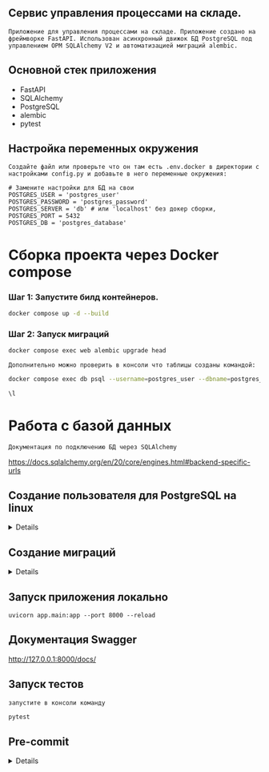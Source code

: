 ## Сервис управления процессами на складе.
`Приложение для управления процессами на складе. Приложение создано на фреймворке FastAPI.
Использован асинхронный движок БД PostgreSQL под управлением ОРМ SQLAlchemy V2 и автоматизацией миграций alembic.`

## Основной стек приложения

* FastAPI
* SQLAlchemy
* PostgreSQL
* alembic
* pytest


## Настройка переменных окружения

`Создайте файл или проверьте что он там есть .env.docker в директории c настройками config.py и добавьте в него переменные окружения:`

```
# Замените настройки для БД на свои
POSTGRES_USER = 'postgres_user'
POSTGRES_PASSWORD = 'postgres_password'
POSTGRES_SERVER = 'db' # или 'localhost' без докер сборки,
POSTGRES_PORT = 5432
POSTGRES_DB = 'postgres_database'
```

# Сборка проекта через Docker compose

### Шаг 1: Запустите билд контейнеров.

```bash
docker compose up -d --build
````

### Шаг 2: Запуск миграций

```bash
docker compose exec web alembic upgrade head
````

`Дополнительно можно проверить в консоли что таблицы созданы командой:`

```bash
docker compose exec db psql --username=postgres_user --dbname=postgres_database

\l
````

# Работа с базой данных

`Документация по подключению БД через SQLAlchemy`

https://docs.sqlalchemy.org/en/20/core/engines.html#backend-specific-urls

## Создание пользователя для PostgreSQL на linux

<details>

### Шаг 1: Установка PostgreSQL (если еще не установлено)

`Данная инструкция не предусмотрена текущей документацией`

### Шаг 2: Вход в систему PostgreSQL

1. **Переключитесь на пользователя `postgres`:**
   PostgreSQL устанавливает специального пользователя с именем `postgres`, который имеет право управлять БД.

```bash
sudo -i -u postgres
````

2. **Запустите консоль psql:**

```bash
psql
````
### Шаг 3: Создание пользователя

Для создания нового пользователя выполните следующую команду в консоли `psql`:

`
CREATE USER имя_пользователя WITH PASSWORD 'ваш_пароль';
`
#### Пример:
```sql
CREATE USER postgres_user WITH PASSWORD 'postgres_password';
```
#### Ожидаемый результат:

`CREATE ROLE`

### Шаг 4: Создание БД и передача прав созданному пользователю

Для создания БД выполните следующую команду в консоли `psql`:

`
CREATE DATABASE имя_БД OWNER имя_пользователя ENCODING 'UTF8';
`
#### Пример:
```sql
CREATE DATABASE postgres_database OWNER postgres_user ENCODING 'UTF8';
```
#### Ожидаемый результат:

`CREATE DATABASE`

### Заключение

`Вы успешно создали нового пользователя и базу данных в PostgreSQL на Linux`

`Для выхода из консоли PostgreSQL используйте команду:`

```bash
\q
````
в терминале IDE Pycharm
```bash
exit
````
</details>

## Создание миграций

<details>

### Шаг 1: создание среды миграции для асинхронной поддержки

Для создания среды миграции выполните команду:
```bash
alembic init -t async app/migrations
````
### Шаг2: Изменить настройки alembic.ini

* Измените опцию sqlalchemy.url в файле alembic.ini на URL подключения к БД:

sqlalchemy.url = postgresql+asyncpg://имя_пользователя:пароль@localhost:5432/имя_БД

`На основе предложенного .env файла:`

sqlalchemy.url = postgresql+asyncpg://postgres_user:postgres_password@db:5432/postgres_database

* Изменить настройки env.py target_metadata = None на:

```
from app.core.backend.db import Base
from app.data.models import *

target_metadata = Base.metadata
```

* Выполнить первую миграцию командой

```bash
alembic revision --autogenerate -m "Initial migration"
```

* Выполнить команду: "alembic upgrade head" - применение самой последней созданной миграции
`Эта команда запустит все миграции, которые еще не были применены к вашей базе данных, начиная с последней созданной миграции.`

### основные команды в Alembic:

* alembic upgrade +2 две версии включая текущую для апгрейда
* alembic downgrade -1 на предыдущую для даунгрейда
* alembic current получить информацию о текущей версии
* alembic history --verbose история миграций, более подробнее можно почитать в документации.
* alembic downgrade base даунгрейд в самое начало миграций
* alembic upgrade head применение самой последней созданной миграции

</details>

## Запуск приложения локально 

`
uvicorn app.main:app --port 8000 --reload
`

## Документация Swagger

http://127.0.0.1:8000/docs/ 

## Запуск тестов

`запустите в консоли команду`

```bash
pytest
```

## Pre-commit 

<details>

`установите библиотеки в виртуальное окружение`

pip install pre-commit

pip install isort

* Установка хуков pre-commit

pre-commit install

** Примечания: 

`Убедитесь, что версии `pre-commit` и `isort`, которые вы используете, совместимы друг с другом.`

pre-commit autoupdate

* Запустите `pre-commit`

pre-commit run --all-files

</details>